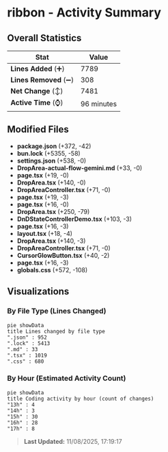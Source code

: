 # ribbon - Activity Summary 

## Overall Statistics

| Stat                   | Value                                                             |
| ---------------------- | ----------------------------------------------------------------- |
| **Lines Added** (➕)   | 7789                                          |
| **Lines Removed** (➖) | 308                                        |
| **Net Change** (↕)    | 7481                |
| **Active Time** (⌚)   | 96 minutes |


## Modified Files
- **package.json** (+372, -42)
- **bun.lock** (+5355, -58)
- **settings.json** (+538, -0)
- **DropArea-actual-flow-gemini.md** (+33, -0)
- **page.tsx** (+19, -0)
- **DropArea.tsx** (+140, -0)
- **DropAreaController.tsx** (+71, -0)
- **page.tsx** (+19, -3)
- **page.tsx** (+16, -0)
- **DropArea.tsx** (+250, -79)
- **DnDStateControllerDemo.tsx** (+103, -3)
- **page.tsx** (+16, -3)
- **layout.tsx** (+18, -4)
- **DropArea.tsx** (+140, -3)
- **DropAreaController.tsx** (+71, -0)
- **CursorGlowButton.tsx** (+40, -2)
- **page.tsx** (+16, -3)
- **globals.css** (+572, -108)

## Visualizations

### By File Type (Lines Changed)

```mermaid
pie showData
title Lines changed by file type
".json" : 952
".lock" : 5413
".md" : 33
".tsx" : 1019
".css" : 680
```

### By Hour (Estimated Activity Count)

```mermaid
pie showData
title Coding activity by hour (count of changes)
"13h" : 4
"14h" : 3
"15h" : 30
"16h" : 28
"17h" : 8
```


> **Last Updated:** 11/08/2025, 17:19:17